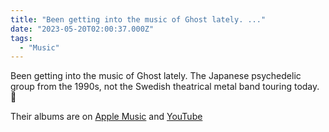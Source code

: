 ```yaml
---
title: "Been getting into the music of Ghost lately. ..."
date: "2023-05-20T02:00:37.000Z"
tags: 
  - "Music"
---
```


Been getting into the music of Ghost lately. The Japanese psychedelic group from the 1990s, not the Swedish theatrical metal band touring today. 🎵

Their albums are on [Apple Music](https://music.apple.com/us/artist/ghost/575402603) and [YouTube](https://www.youtube.com/channel/UCfg8p_igVcbHUJ5Z3pKF3Mg)
